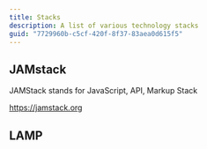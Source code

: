 ```yaml
---
title: Stacks
description: A list of various technology stacks
guid: "7729960b-c5cf-420f-8f37-83aea0d615f5"
---
```


## JAMstack

JAMStack stands for JavaScript, API, Markup Stack

https://jamstack.org

## LAMP

